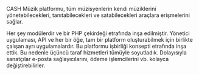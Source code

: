 CASH Müzik platformu, tüm müzisyenlerin kendi müziklerini yönetebilecekleri, 
tanıtabilecekleri ve satabilecekleri araçlara erişmelerini sağlar.

Her şey modülerdir ve bir PHP çekirdeği etrafında inşa edilmiştir. Yönetici uygulaması, API 
ve her bir öğe, tam bir platform oluşturabilmek için birlikte çalışan ayrı uygulamalardır.
Bu platformu işbirliği konsepti etrafında inşa ettik. Bu nedenle üçüncü taraf hizmetleri 
tümüyle soyutladık. Dolayısıyla sanatçılar e-posta sağlayıcılarını, ödeme işlemcilerini vb. 
kolayca değiştirebilirler.



